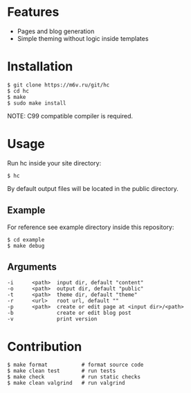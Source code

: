 Features
========

*   Pages and blog generation
*   Simple theming without logic inside templates

Installation
============

    $ git clone https://m6v.ru/git/hc
    $ cd hc
    $ make
    $ sudo make install

NOTE: C99 compatible compiler is required.

Usage
=====

Run hc inside your site directory:

    $ hc

By default output files will be located in the public directory.

Example
-------

For reference see example directory inside this repository:

    $ cd example
    $ make debug

Arguments
---------

    -i      <path>  input dir, default "content"
    -o      <path>  output dir, default "public"
    -t      <path>  theme dir, default "theme"
    -r      <url>   root url, default ""
    -p      <path>  create or edit page at <input dir>/<path>
    -b              create or edit blog post
    -v              print version

Contribution
============

    $ make format           # format source code
    $ make clean test       # run tests
    $ make check            # run static checks
    $ make clean valgrind   # run valgrind
